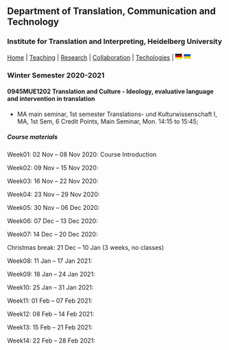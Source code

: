 ## Department of Translation, Communication and Technology
### Institute for Translation and Interpreting, Heidelberg University

[Home](index.md) | [Teaching](teaching.md) | [Research](research.md) | [Collaboration](collaboration.md) | [Techologies](techlabs.md) | [![Image](de_l_flag.png)](de_index.html) [![Image](uk_l_flag.png)](uk_index.html)

### Winter Semester 2020-2021

#### 0945MUE1202 Translation and Culture - Ideology, evaluative language and intervention in translation
- MA main seminar, 1st semester  Translations- und Kulturwissenschaft I, MA, 1st Sem, 6 Credit Points, Main Seminar, Mon.	14:15 to 15:45;

##### Course materials

Week01: 02 Nov – 08 Nov 2020: Course Introduction  

Week02: 09 Nov – 15 Nov 2020:

Week03: 16 Nov – 22 Nov 2020:

Week04: 23 Nov – 29 Nov 2020:

Week05: 30 Nov – 06 Dec 2020:

Week06: 07 Dec – 13 Dec 2020:

Week07: 14 Dec – 20 Dec 2020:

Christmas break: 21 Dec – 10 Jan (3 weeks, no classes)  

Week08: 11 Jan – 17 Jan 2021:

Week09: 18 Jan – 24 Jan 2021:

Week10: 25 Jan – 31 Jan 2021:

Week11: 01 Feb – 07 Feb 2021:   

Week12: 08 Feb – 14 Feb 2021:

Week13: 15 Feb – 21 Feb 2021:

Week14: 22 Feb – 28 Feb 2021:
